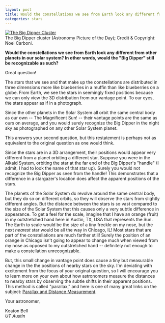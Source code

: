 ```yaml
---
layout: post
title: Would the constellations we see from Earth look any different from other planets in our solar system?
categories: stars
---
```

<div class="image">
<a href="http://apod.nasa.gov/apod/ap060317.html" title="The Big Dipper Cluster"><img src="http://apod.nasa.gov/apod/image/0603/bigdipper_carboni_c46.jpg" alt="The Big Dipper Cluster"></a>
<div class="caption">The Big Dipper cluster (Astronomy Picture of the Day); Credit & Copyright: Noel Carboni.</div>
</div>

**Would the constellations we see from Earth look any different from other planets in our solar system? In other words, would the "Big Dipper" still be recognizable as such?**

Great question!

The stars that we see and that make up the constellations are distributed in three dimensions more like blueberries in a muffin than like blueberries on a globe. From Earth, we see the stars in seemingly fixed positions because we can only view the 3D distribution from our vantage point. To our eyes, the stars appear as if in a photograph.

Since the other planets in the Solar System all orbit the same central body as our own -- The Magnificent Sun! -- their vantage points are the same as ours on average, and you would surely recognize the Big Dipper in the night sky as photographed on any other Solar System planet.

This answers your second question, but this restatement is perhaps not as equivalent to the original question as one would think.

Since the stars are in a 3D arrangement, their positions would appear very different from a planet orbiting a different star. Suppose you were in the Alkaid System, orbiting the star at the far end of the Big Dipper's "handle" (I admit, I had to look the name of that star up). Surely you would not recognize the Big Dipper as seen from the handle! This demonstrates that a difference in a stargazer's location does affect the apparent positions of the stars.

The planets of the Solar System do revolve around the same central body, but they do so on different orbits, so they will observe the stars from slightly different angles. But the distance between the stars is so vast compared to the size of the Solar System that this causes only a very subtle difference in appearance. To get a feel for the scale, imagine that I have an orange (fruit) in my outstretched hand here in Austin, TX, USA that represents the Sun. The Earth to scale would be the size of a tiny freckle on my nose, but the next *nearest* star would be all the way in Chicago, IL! Most stars that are part of the constellations are much farther still! Surely the position of an orange in Chicago isn't going to appear to change much when viewed from my nose as opposed to my outstretched hand -- definitely not enough to make a constellation unrecognizable.

But, this small change in vantage point does cause a tiny but measurable change in the the positions of nearby stars on the sky. I'm deviating with excitement from the focus of your original question, so I will encourage you to learn more on your own about how astronomers measure the distances to nearby stars by observing the subtle shifts in their apparent positions. This method is called "parallax," and here is one of many great links on the subject: [Parallax and Distance Measurement](http://lcogt.net/spacebook/parallax-and-distance-measurement).

Your astronomer,

Keaton Bell<br>
*UT Austin*
